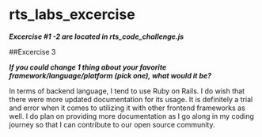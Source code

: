 # rts_labs_excercise

***Excercise #1 -2 are located in rts_code_challenge.js***


##Excercise 3

***If you could change 1 thing about your favorite framework/language/platform (pick one), what would it be?***

In terms of backend language, I tend to use Ruby on Rails. I do wish that there were more updated documentation for its usage. It is definitely a trial and error when it comes to utilizing it with other frontend frameworks as well. I do plan on providing more documentation as I go along in my coding journey so that I can contribute to our open source community.